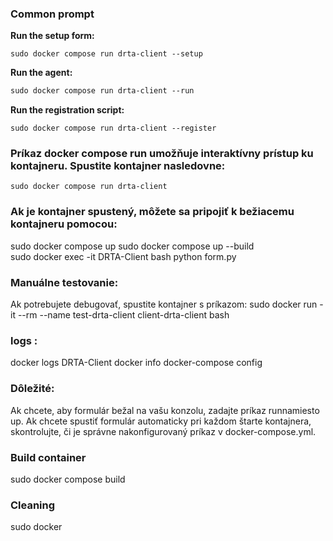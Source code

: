 ### Common prompt 

**Run the setup form:**     
```**bash**
sudo docker compose run drta-client --setup
```
**Run the agent:**  
```markdown
sudo docker compose run drta-client --run
```
**Run the registration script:**    
```console
sudo docker compose run drta-client --register
```
### Príkaz docker compose run umožňuje interaktívny prístup ku kontajneru. Spustite kontajner nasledovne:
```console
sudo docker compose run drta-client
```

### Ak je kontajner spustený, môžete sa pripojiť k bežiacemu kontajneru pomocou:
sudo docker compose up
sudo docker compose up --build                    
sudo docker exec -it DRTA-Client bash
python form.py

### Manuálne testovanie: 
Ak potrebujete debugovať, spustite kontajner s príkazom:
sudo docker run -it --rm --name test-drta-client client-drta-client bash

### logs : 
docker logs DRTA-Client
docker info
docker-compose config

### Dôležité:
Ak chcete, aby formulár bežal na vašu konzolu, zadajte príkaz runnamiesto up.
Ak chcete spustiť formulár automaticky pri každom štarte kontajnera, skontrolujte, či je správne nakonfigurovaný príkaz v docker-compose.yml.

### Build container 
sudo docker compose build

### Cleaning
sudo docker 